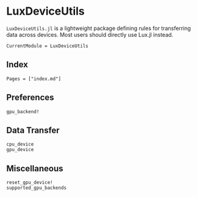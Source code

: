 # LuxDeviceUtils

`LuxDeviceUtils.jl` is a lightweight package defining rules for transferring data across
devices. Most users should directly use Lux.jl instead.

```@meta
CurrentModule = LuxDeviceUtils
```

## Index

```@index
Pages = ["index.md"]
```

## Preferences

```@docs
gpu_backend!
```

## Data Transfer

```@docs
cpu_device
gpu_device
```

## Miscellaneous

```@docs
reset_gpu_device!
supported_gpu_backends
```
